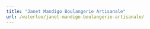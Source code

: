```yaml
---
title: "Janet Mandigo Boulangerie Artisanale"
url: /waterloo/janet-mandigo-boulangerie-artisanale/
---
```


